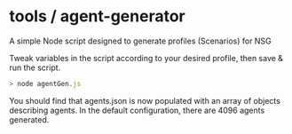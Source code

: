 # tools / agent-generator

A simple Node script designed to generate profiles (Scenarios) for NSG

Tweak variables in the script according to your desired profile, then save & run the script.

```javascript
> node agentGen.js
```
You should find that agents.json is now populated with an array of objects describing agents. In the default configuration, there are 4096 agents generated.